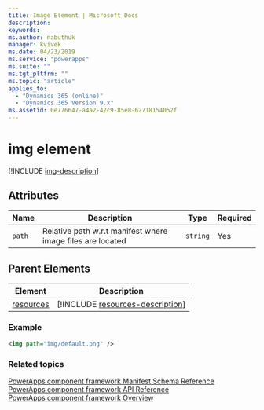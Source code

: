 ```yaml
---
title: Image Element | Microsoft Docs
description: 
keywords:
ms.author: nabuthuk
manager: kvivek
ms.date: 04/23/2019
ms.service: "powerapps"
ms.suite: ""
ms.tgt_pltfrm: ""
ms.topic: "article"
applies_to: 
  - "Dynamics 365 (online)"
  - "Dynamics 365 Version 9.x"
ms.assetid: 0e776647-a4a2-42c9-85e8-62718154052f
---
```


# img element

[!INCLUDE [img-description](includes/img-description.md)]

## Attributes

|Name|Description|Type|Required|
|--|--|--|--|
|`path`|Relative path w.r.t manifest where image files are located|`string`|Yes|

## Parent Elements

|Element|Description|
|--|--|
|[resources](resources.md)|[!INCLUDE [resources-description](includes/resources-description.md)]|


### Example

```XML
<img path="img/default.png" />
```

### Related topics

[PowerApps component framework Manifest Schema Reference](index.md)<br/>
[PowerApps component framework API Reference](../reference/index.md)<br/>
[PowerApps component framework Overview](../overview.md)